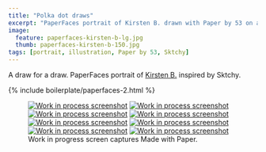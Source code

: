 ```yaml
---
title: "Polka dot draws"
excerpt: "PaperFaces portrait of Kirsten B. drawn with Paper by 53 on an iPad."
image: 
  feature: paperfaces-kirsten-b-lg.jpg
  thumb: paperfaces-kirsten-b-150.jpg
tags: [portrait, illustration, Paper by 53, Sktchy]
---
```


A draw for a draw. PaperFaces portrait of [Kirsten B.](http://sktchy.com/WAPmzC) inspired by Sktchy.

{% include boilerplate/paperfaces-2.html %}

<figure class="third">
  <a href="{{ site.url }}/images/paperfaces-kirsten-b-process-1-lg.jpg"><img src="{{ site.url }}/images/paperfaces-kirsten-b-process-1-600.jpg" alt="Work in process screenshot"></a>
  <a href="{{ site.url }}/images/paperfaces-kirsten-b-process-2-lg.jpg"><img src="{{ site.url }}/images/paperfaces-kirsten-b-process-2-600.jpg" alt="Work in process screenshot"></a>
  <a href="{{ site.url }}/images/paperfaces-kirsten-b-process-3-lg.jpg"><img src="{{ site.url }}/images/paperfaces-kirsten-b-process-3-600.jpg" alt="Work in process screenshot"></a>
  <a href="{{ site.url }}/images/paperfaces-kirsten-b-process-4-lg.jpg"><img src="{{ site.url }}/images/paperfaces-kirsten-b-process-4-600.jpg" alt="Work in process screenshot"></a>
  <a href="{{ site.url }}/images/paperfaces-kirsten-b-process-5-lg.jpg"><img src="{{ site.url }}/images/paperfaces-kirsten-b-process-5-600.jpg" alt="Work in process screenshot"></a>
  <a href="{{ site.url }}/images/paperfaces-kirsten-b-process-6-lg.jpg"><img src="{{ site.url }}/images/paperfaces-kirsten-b-process-6-600.jpg" alt="Work in process screenshot"></a>
  <a href="{{ site.url }}/images/paperfaces-kirsten-b-process-7-lg.jpg"><img src="{{ site.url }}/images/paperfaces-kirsten-b-process-7-600.jpg" alt="Work in process screenshot"></a>
  <a href="{{ site.url }}/images/paperfaces-kirsten-b-process-8-lg.jpg"><img src="{{ site.url }}/images/paperfaces-kirsten-b-process-8-600.jpg" alt="Work in process screenshot"></a>
  <figcaption>Work in progress screen captures Made with Paper.</figcaption>
</figure>
